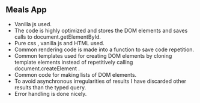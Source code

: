 ## Meals App

- Vanilla js used.
- The code is highly optimized and stores the DOM elements and saves calls to document.getElementById.
- Pure css , vanilla js and HTML used.
- Common rendering code is made into a function to save code repetition.
- Common templates used for creating DOM elements by cloning template elements instead of repetitively calling document.createElement .
- Common code for making lists of DOM elements.
- To avoid asynchronous irregularities of results I have discarded other results than the typed query.
- Error handling is done nicely.
